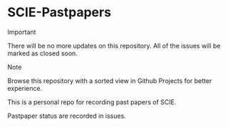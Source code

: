 # SCIE-Pastpapers 

> [!IMPORTANT]
> There will be no more updates on this repository. All of the issues will be marked as closed soon.

> [!NOTE]
> Browse this repository with a sorted view in Github Projects for better experience.

This is a personal repo for recording past papers of SCIE.

Pastpaper status are recorded in issues.
